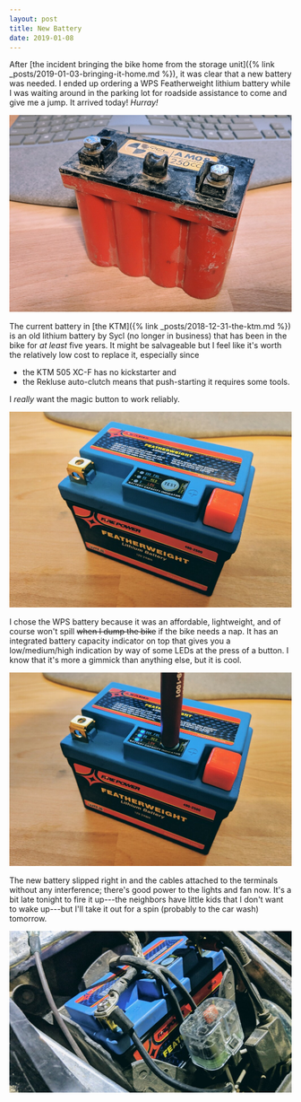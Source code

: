 ```yaml
---
layout: post
title: New Battery
date: 2019-01-08
---
```


After [the incident bringing the bike home from the storage unit]({% link _posts/2019-01-03-bringing-it-home.md %}), it was clear that a new battery was needed. I ended up ordering a WPS Featherweight lithium battery while I was waiting around in the parking lot for roadside assistance to come and give me a jump. It arrived today! *Hurray!*

![old Sycl lithium battery](/assets/img/oldbatt.jpg "old Sycl lithium battery")

The current battery in [the KTM]({% link _posts/2018-12-31-the-ktm.md %}) is an old lithium battery by Sycl (no longer in business) that has been in the bike for *at least* five years. It might be salvageable but I feel like it's worth the relatively low cost to replace it, especially since

* the KTM 505 XC-F has no kickstarter and
* the Rekluse auto-clutch means that push-starting it requires some tools.

I *really* want the magic button to work reliably.

![new WPS Featherweight lithium battery](/assets/img/newbatt.jpg "new WPS Featherweight lithium battery")

I chose the WPS battery because it was an affordable, lightweight, and of course won't spill <s>when I dump the bike</s> if the bike needs a nap. It has an integrated battery capacity indicator on top that gives you a low/medium/high indication by way of some LEDs at the press of a button. I know that it's more a gimmick than anything else, but it is cool.

![battery capacity indicator lights](/assets/img/newbatt-tester.jpg "battery capacity indicator lights")

The new battery slipped right in and the cables attached to the terminals without any interference; there's good power to the lights and fan now. It's a bit late tonight to fire it up---the neighbors have little kids that I don't want to wake up---but I'll take it out for a spin (probably to the car wash) tomorrow.

![new battery, installed](/assets/img/newbatt-installed.jpg "new battery, installed")